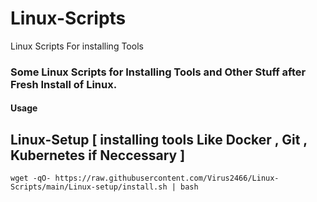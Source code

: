 # Linux-Scripts
Linux Scripts For installing Tools

### Some Linux Scripts for Installing Tools and Other Stuff after Fresh Install of Linux.


#### Usage

## Linux-Setup [ installing tools Like Docker , Git , Kubernetes if Neccessary ]

``
wget -qO- https://raw.githubusercontent.com/Virus2466/Linux-Scripts/main/Linux-setup/install.sh | bash
``

